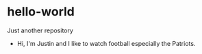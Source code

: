 # hello-world
 Just another repository
+ Hi, I'm Justin and I like to watch football especially the Patriots.
